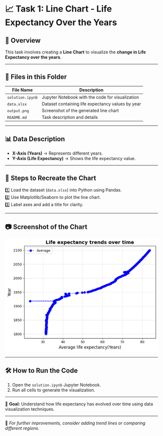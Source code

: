 # 📈 Task 1: Line Chart - Life Expectancy Over the Years

## 📌 Overview  
This task involves creating a **Line Chart** to visualize the **change in Life Expectancy over the years**. 

---

## 📂 Files in this Folder

| File Name         | Description                                    |
|------------------|--------------------------------|
| `solution.ipynb` | Jupyter Notebook with the code for visualization |
| `data.xlsx`       | Dataset containing life expectancy values by year |
| `output.png`     | Screenshot of the generated line chart |
| `README.md`      | Task description and details |

---

## 📊 Data Description
- **X-Axis (Years)** → Represents different years.
- **Y-Axis (Life Expectancy)** → Shows the life expectancy value.

---

## 📜 Steps to Recreate the Chart
1️⃣ Load the dataset (`data.xlsx`) into Python using Pandas.  
2️⃣ Use Matplotlib/Seaborn to plot the line chart.  
3️⃣ Label axes and add a title for clarity.  

---

## 📷 Screenshot of the Chart
![Life Expectancy Chart](output.png)

---

## 🛠️ How to Run the Code
1. Open the `solution.ipynb` Jupyter Notebook.
2. Run all cells to generate the visualization.

---

🚀 **Goal:** Understand how life expectancy has evolved over time using data visualization techniques.

---

🔗 *For further improvements, consider adding trend lines or comparing different regions.*
